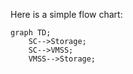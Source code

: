 Here is a simple flow chart:

```mermaid
graph TD;
    SC-->Storage;
    SC-->VMSS;
    VMSS-->Storage;
```
